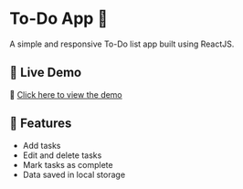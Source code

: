 # To-Do App 📝

A simple and responsive To-Do list app built using ReactJS.

## 🚀 Live Demo

🔗 [Click here to view the demo](https://todoify-abdul.netlify.app)


## 📌 Features
- Add tasks
- Edit and delete tasks
- Mark tasks as complete
- Data saved in local storage
